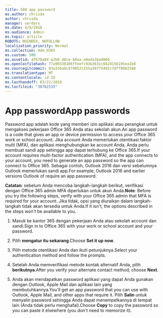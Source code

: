 ```yaml
---
title: 500 app password
ms.author: chrisda
author: chrisda
manager: serdars
ms.date: 4/9/2018
ms.audience: Admin
ms.topic: article
ROBOTS: NOINDEX, NOFOLLOW
localization_priority: Normal
ms.collection: Adm_O365
ms.custom: 500
ms.assetid: 4f670a84-a2b8-48ce-b0aa-a9ada3bad066
ms.openlocfilehash: 77a90338106ffeefc93b3631c0424156195ea1b8
ms.sourcegitcommit: 03a156a9c9740521155a30775492c7dff0982588
ms.translationtype: MT
ms.contentlocale: id-ID
ms.lasthandoff: 03/22/2019
ms.locfileid: "30762535"
---
```

# <a name="app-passwords"></a><span data-ttu-id="0293f-102">App password</span><span class="sxs-lookup"><span data-stu-id="0293f-102">App passwords</span></span>

<span data-ttu-id="0293f-103">Password app adalah kode yang memberi izin aplikasi atau perangkat untuk mengakses pekerjaan Office 365 Anda atau sekolah akun.</span><span class="sxs-lookup"><span data-stu-id="0293f-103">An app password is a code that gives an app or device permission to access your Office 365 work or school account.</span></span> <span data-ttu-id="0293f-104">Jika account Anda memerlukan otentikasi faktor multi (MFA), dan aplikasi menghubungkan ke account Anda, Anda perlu membuat sandi app sehingga app dapat terhubung ke Office 365.</span><span class="sxs-lookup"><span data-stu-id="0293f-104">If your account requires multi-factor authentication (MFA), and the app connects to your account, you need to generate an app password so the app can connect to Office 365.</span></span> <span data-ttu-id="0293f-105">Sebagai contoh, Outlook 2016 dan versi sebelumnya Outlook memerlukan sandi app.</span><span class="sxs-lookup"><span data-stu-id="0293f-105">For example, Outlook 2016 and earlier versions Outlook of require an app password.</span></span>
  
 <span data-ttu-id="0293f-106">**Catatan**: sebelum Anda mencoba langkah-langkah berikut, verifikasi dengan Office 365 admin MFA diperlukan untuk akun Anda.</span><span class="sxs-lookup"><span data-stu-id="0293f-106">**Note**: Before you try the following steps, verify with your Office 365 admin that MFA is required for your account.</span></span> <span data-ttu-id="0293f-107">Jika tidak, opsi yang diuraikan dalam langkah-langkah tidak akan tersedia untuk Anda.</span><span class="sxs-lookup"><span data-stu-id="0293f-107">If it isn't, the options described in the steps won't be available to you.</span></span>
  
1. <span data-ttu-id="0293f-108">Masuk ke kantor 365 dengan pekerjaan Anda atau sekolah account dan sandi.</span><span class="sxs-lookup"><span data-stu-id="0293f-108">Sign in to Office 365 with your work or school account and your password.</span></span>
    
2. <span data-ttu-id="0293f-109">Pilih **mengatur itu sekarang**.</span><span class="sxs-lookup"><span data-stu-id="0293f-109">Choose **Set it up now**.</span></span>
    
3. <span data-ttu-id="0293f-110">Pilih metode otentikasi Anda dan ikuti petunjuknya.</span><span class="sxs-lookup"><span data-stu-id="0293f-110">Select your authentication method and follow the prompts.</span></span>
    
4. <span data-ttu-id="0293f-111">Setelah Anda memverifikasi metode kontak alternatif Anda, pilih **berikutnya**.</span><span class="sxs-lookup"><span data-stu-id="0293f-111">After you verify your alternate contact method, choose **Next**.</span></span>
    
5. <span data-ttu-id="0293f-112">Anda akan mendapatkan password aplikasi yang dapat Anda gunakan dengan Outlook, Apple Mail dan aplikasi lain yang membutuhkannya.</span><span class="sxs-lookup"><span data-stu-id="0293f-112">You'll get an app password that you can use with Outlook, Apple Mail, and other apps that require it.</span></span> <span data-ttu-id="0293f-113">Pilih **Salin** untuk menyalin password sehingga Anda dapat menempelkannya di tempat lain (Anda tidak perlu menghafal).</span><span class="sxs-lookup"><span data-stu-id="0293f-113">Choose **Copy** to copy the password so you can paste it elsewhere (you don't need to memorize it).</span></span> 
    

